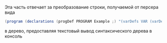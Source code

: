 Эта часть отвечает за преобразование строки, получаемой от персера вида
```Java
(program (declarations (progDef PROGRAM Example ;) "(varDefs VAR (varDefList (varDef (idList a , b , c) : (typeIdentifier INTEGER)) ;))) (block BEGIN (statementList (statement a := (expression (simpleExpression (term (factor (unsignedConstant (unsignedNumber (unsignedInteger 1)))))))) ; (statement b := (expression (simpleExpression (term (factor a))))) ; (statement b := (expression (simpleExpression (term (factor a) * (factor (unsignedConstant (unsignedNumber (unsignedInteger 5)))))))) ; (statement c := (expression (simpleExpression (term (factor ( (expression (simpleExpression (term (factor a)) + (term (factor b)))) )) * (factor (unsignedConstant (unsignedNumber (unsignedInteger 3)))))))) ; (statement (output WRITE) ( (expression (simpleExpression (term (factor c)))) )) ;) END) .)
```
в дерево, предоставляя текстовый вывод синтаксического дерева в консоль
